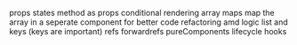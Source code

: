 props
states
method as props
conditional rendering
array maps
map the array in a seperate component for better code refactoring amd logic
list and keys (keys are important)
refs
forwardrefs
pureComponents
lifecycle hooks
